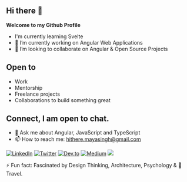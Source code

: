 ## Hi there 👋

**Welcome to my Github Profile** 

- I'm currently learning Svelte
- 🔭 I’m currently working on Angular Web Applications
- 👯 I’m looking to collaborate on Angular & Open Source Projects

## Open to

- Work
- Mentorship
- Freelance projects
- Collaborations to build something great

## Connect, I am open to chat. 

- 💬 Ask me about Angular, JavaScript and TypeScript
- 📫 How to reach me: hithere.mayasingh@gmail.com 

[![LinkedIn](https://img.shields.io/badge/LinkedIn-%230077B5.svg?style=flat&logo=linkedin&logoColor=white)](https://linkedin.com/in/mayasingh5)
[![Twitter](https://img.shields.io/badge/Twitter-%231DA1F2.svg?style=flat&logo=Twitter&logoColor=white)](https://twitter.com/maya_singh5) 
[![Dev.to](https://img.shields.io/badge/Dev.to-0A0A0A?logo=devdotto&logoColor=white)](https://dev.to/mayasingh39)
[![Medium](https://img.shields.io/badge/Medium-%23000000.svg?logo=medium&logoColor=white)]( )
[![](https://visitcount.itsvg.in/api?id=mayasingh5&label=Profile%20Views&color=9&icon=5&pretty=true)](https://visitcount.itsvg.in)

⚡ Fun fact: Fascinated by Design Thinking, Architecture, Psychology & 🧡 Travel. 
